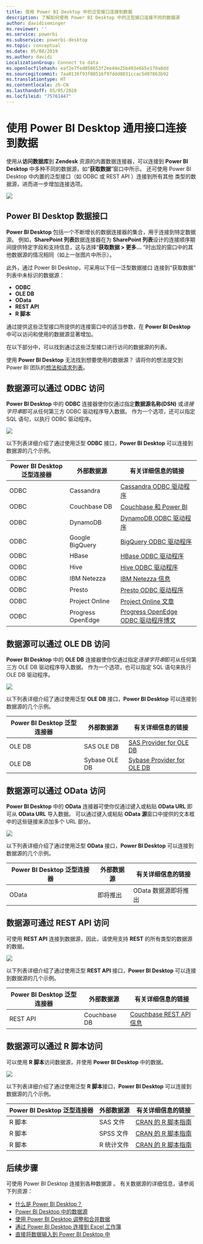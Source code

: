 ```yaml
---
title: 使用 Power BI Desktop 中的泛型接口连接到数据
description: 了解如何使用 Power BI Desktop 中的泛型接口连接不同的数据源
author: davidiseminger
ms.reviewer: ''
ms.service: powerbi
ms.subservice: powerbi-desktop
ms.topic: conceptual
ms.date: 05/08/2019
ms.author: davidi
LocalizationGroup: Connect to data
ms.openlocfilehash: eaf2e7fed056653f2ee44e25b493e6b5e170a8dd
ms.sourcegitcommit: 7aa0136f93f88516f97ddd8031ccac5d07863b92
ms.translationtype: HT
ms.contentlocale: zh-CN
ms.lasthandoff: 05/05/2020
ms.locfileid: "75761447"
---
```

# <a name="connect-to-data-by-using-power-bi-desktop-generic-interfaces"></a>使用 Power BI Desktop 通用接口连接到数据 

使用从**访问数据库**到 **Zendesk** 资源的内置数据连接器，可以连接到 **Power BI Desktop** 中多种不同的数据源，如“**获取数据**”窗口中所示。 还可使用 Power BI Desktop  中内置的泛型接口（如 ODBC  或 REST API  ）连接到所有其他  类型的数据源，进而进一步增加连接选项。

![](media/desktop-connect-using-generic-interfaces/generic-data-interfaces_1.png)

## <a name="power-bi-desktop-data-interfaces"></a>Power BI Desktop 数据接口
**Power BI Desktop** 包括一个不断增长的数据连接器的集合，用于连接到特定数据源。 例如，**SharePoint 列表**数据连接器在为 **SharePoint 列表**设计的连接顺序期间提供特定字段和支持信息，这与选择“**获取数据 > 更多...** ”时出现的窗口中的其他数据源的情况相同（如上一张图片中所示）。

此外，通过 Power BI Desktop，可采用以下任一泛型数据接口  连接到“获取数据”  列表中未标识的数据源：

* **ODBC**
* **OLE DB**
* **OData**
* **REST API**
* **R 脚本**

通过提供这些泛型接口所提供的连接窗口中的适当参数，在 **Power BI Desktop** 中可以访问和使用的数据源显著增加。

在以下部分中，可以找到通过这些泛型接口进行访问的数据源的列表。

使用 **Power BI Desktop** 无法找到想要使用的数据源？ 请将你的想法提交到 Power BI 团队的[想法和请求列表](https://ideas.powerbi.com/)。

## <a name="data-sources-accessible-through-odbc"></a>数据源可以通过 ODBC 访问
**Power BI Desktop** 中的 **ODBC** 连接器使你仅通过指定**数据源名称(DSN)** 或*连接字符串*即可从任何第三方 ODBC 驱动程序导入数据。 作为一个选项，还可以指定 SQL 语句，以执行 ODBC 驱动程序。

![](media/desktop-connect-using-generic-interfaces/generic-data-interfaces_2.png)

以下列表详细介绍了通过使用泛型 **ODBC** 接口，**Power BI Desktop** 可以连接到数据源的几个示例。

| Power BI Desktop 泛型连接器 | 外部数据源 | 有关详细信息的链接 |
| --- | --- | --- |
| ODBC |Cassandra |[Cassandra ODBC 驱动程序](https://www.simba.com/drivers/cassandra-odbc-jdbc/) |
| ODBC |Couchbase DB |[Couchbase 和 Power BI](https://powerbi.microsoft.com/blog/visualizing-data-from-couchbase-server-v4-using-power-bi/) |
| ODBC |DynamoDB |[DynamoDB ODBC 驱动程序](https://www.simba.com/drivers/dynamodb-odbc-jdbc/) |
| ODBC |Google BigQuery |[BigQuery ODBC 驱动程序](https://www.simba.com/drivers/bigquery-odbc-jdbc/) |
| ODBC |HBase |[HBase ODBC 驱动程序](https://www.simba.com/drivers/hbase-odbc-jdbc/) |
| ODBC |Hive |[Hive ODBC 驱动程序](https://www.simba.com/drivers/hive-odbc-jdbc/) |
| ODBC |IBM Netezza |[IBM Netezza 信息](https://www.ibm.com/support/knowledgecenter/SSULQD_7.2.1/com.ibm.nz.datacon.doc/c_datacon_plg_overview.html) |
| ODBC |Presto |[Presto ODBC 驱动程序](https://www.simba.com/drivers/presto-odbc-jdbc/) |
| ODBC |Project Online |[Project Online 文章](desktop-project-online-connect-to-data.md) |
| ODBC |Progress OpenEdge |[Progress OpenEdge ODBC 驱动程序博文](https://www.progress.com/blogs/connect-microsoft-power-bi-to-openedge-via-odbc-driver) |

## <a name="data-sources-accessible-through-ole-db"></a>数据源可以通过 OLE DB 访问
**Power BI Desktop** 中的 **OLE DB** 连接器使你仅通过指定*连接字符串*即可从任何第三方 OLE DB 驱动程序导入数据。 作为一个选项，也可以指定 SQL 语句来执行 OLE DB 驱动程序。

![](media/desktop-connect-using-generic-interfaces/generic-data-interfaces_3.png)

以下列表详细介绍了通过使用泛型 **OLE DB** 接口，**Power BI Desktop** 可以连接到数据源的几个示例。

| Power BI Desktop 泛型连接器 | 外部数据源 | 有关详细信息的链接 |
| --- | --- | --- |
| OLE DB |SAS OLE DB |[SAS Provider for OLE DB](https://support.sas.com/downloads/package.htm?pid=648) |
| OLE DB |Sybase OLE DB |[Sybase Provider for OLE DB](http://infocenter.sybase.com/help/index.jsp?topic=/com.sybase.infocenter.dc35888.1550/doc/html/jon1256941734395.html) |

## <a name="data-sources-accessible-through-odata"></a>数据源可以通过 OData 访问
**Power BI Desktop** 中的 **OData** 连接器可使你仅通过键入或粘贴 **OData URL** 即可从 **OData URL** 导入数据。 可以通过键入或粘贴 **OData 源**窗口中提供的文本框中的这些链接来添加多个 URL 部分。

![](media/desktop-connect-using-generic-interfaces/generic-data-interfaces_4.png)

以下列表详细介绍了通过使用泛型 **OData** 接口，**Power BI Desktop** 可以连接到数据源的几个示例。

| Power BI Desktop 泛型连接器 | 外部数据源 | 有关详细信息的链接 |
| --- | --- | --- |
| OData |即将推出 |OData 数据源即将推出 |

## <a name="data-sources-accessible-through-rest-apis"></a>数据源可通过 REST API 访问
可使用 **REST API** 连接到数据源，因此，请使用支持 **REST** 的所有类型的数据源的数据。

![](media/desktop-connect-using-generic-interfaces/generic-data-interfaces_5.png)

以下列表详细介绍了通过使用泛型 **REST API** 接口，**Power BI Desktop** 可以连接到数据源的几个示例。

| Power BI Desktop 泛型连接器 | 外部数据源 | 有关详细信息的链接 |
| --- | --- | --- |
| REST API |Couchbase DB |[Couchbase REST API 信息](https://powerbi.microsoft.com/blog/visualizing-data-from-couchbase-server-v4-using-power-bi/) |

## <a name="data-sources-accessible-through-r-script"></a>数据源可以通过 R 脚本访问
可以使用 **R 脚本**访问数据源，并使用 **Power BI Desktop** 中的数据。

![](media/desktop-connect-using-generic-interfaces/r-scripts-2.png)

以下列表详细介绍了通过使用泛型 **R 脚本**接口，**Power BI Desktop** 可以连接到数据源的几个示例。

| Power BI Desktop 泛型连接器 | 外部数据源 | 有关详细信息的链接 |
| --- | --- | --- |
| R 脚本 |SAS 文件 |[CRAN 的 R 脚本指南](https://cran.r-project.org/doc/manuals/R-data.html) |
| R 脚本 |SPSS 文件 |[CRAN 的 R 脚本指南](https://cran.r-project.org/doc/manuals/R-data.html) |
| R 脚本 |R 统计文件 |[CRAN 的 R 脚本指南](https://cran.r-project.org/doc/manuals/R-data.html) |

## <a name="next-steps"></a>后续步骤
可使用 Power BI Desktop 连接到各种数据源  。 有关数据源的详细信息，请参阅下列资源：

* [什么是 Power BI Desktop？](desktop-what-is-desktop.md)
* [Power BI Desktop 中的数据源](desktop-data-sources.md)
* [使用 Power BI Desktop 调整和合并数据](desktop-shape-and-combine-data.md)
* [通过 Power BI Desktop 连接到 Excel 工作簿](desktop-connect-excel.md)   
* [直接将数据输入到 Power BI Desktop 中](desktop-enter-data-directly-into-desktop.md)   

